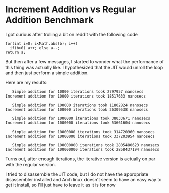 # Increment Addition vs Regular Addition Benchmark
I got curious after trolling a bit on reddit with the following code

```
for(int i=0; i<Math.abs(b); i++)
  if(b>0) a++; else a--;
return a;
```

But then after a few messages, I started to wonder what the performance of this thing was actually like.
I hypothesized that the JIT would unroll the loop and then just perform a simple addition.

Here are my results:

```
   Simple addition for 10000 iterations took 2797957 nanosecs
Increment addition for 10000 iterations took 18517633 nanosecs

   Simple addition for 100000 iterations took 11802824 nanosecs
Increment addition for 100000 iterations took 26309538 nanosecs

   Simple addition for 1000000 iterations took 38033671 nanosecs
Increment addition for 1000000 iterations took 53661604 nanosecs

   Simple addition for 10000000 iterations took 314720960 nanosecs
Increment addition for 10000000 iterations took 337203954 nanosecs

   Simple addition for 100000000 iterations took 2805480623 nanosecs
Increment addition for 100000000 iterations took 2858437194 nanosecs
```


Turns out, after enough iterations, the iterative version is actually on par with the regular version.

I tried to disassemble the JIT code, but I do not have the appropriate disassembler installed and Arch linux doesn't seem to have an easy way to get it install, so I'll just have to leave it as it is for now
